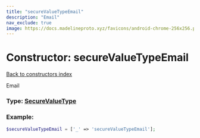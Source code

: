 ```yaml
---
title: "secureValueTypeEmail"
description: "Email"
nav_exclude: true
image: https://docs.madelineproto.xyz/favicons/android-chrome-256x256.png
---
```

# Constructor: secureValueTypeEmail  
[Back to constructors index](index.md)



Email




### Type: [SecureValueType](../types/SecureValueType.md)


### Example:

```php
$secureValueTypeEmail = ['_' => 'secureValueTypeEmail'];
```  
